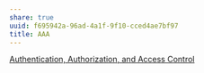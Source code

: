 ```yaml
---
share: true
uuid: f695942a-96ad-4a1f-9f10-cced4ae7bf97
title: AAA
---
```

[Authentication, Authorization, and Access Control](https://docs.oracle.com/cd/B14117_01/server.101/q20201/howto/auth.html)